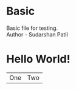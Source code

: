# Basic
Basic file for testing.
<br>
Author - Sudarshan Patil
<br>
<h1>Hello World!</h1>
<table>
  <tr>
    <td>
      One
      </td>
    <td>
      Two
    </td>
  </tr>
</table>
